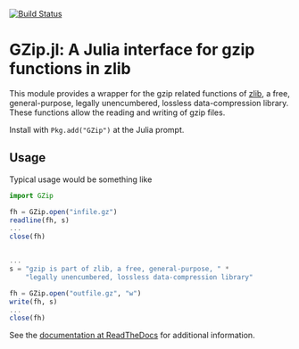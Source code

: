 [![Build Status](https://travis-ci.org/kmsquire/GZip.jl.svg)](https://travis-ci.org/kmsquire/GZip.jl)

GZip.jl: A Julia interface for gzip functions in zlib
========================================================

This module provides a wrapper for the gzip related functions of
[zlib](http://zlib.net/>), a free, general-purpose, legally
unencumbered, lossless data-compression library. These functions
allow the reading and writing of gzip files.

Install with `Pkg.add("GZip")` at the Julia prompt.

Usage
-----

Typical usage would be something like

```julia
import GZip

fh = GZip.open("infile.gz")
readline(fh, s)
...
close(fh)


...
s = "gzip is part of zlib, a free, general-purpose, " *
    "legally unencumbered, lossless data-compression library"

fh = GZip.open("outfile.gz", "w")
write(fh, s)
...
close(fh)
```


See the [documentation at ReadTheDocs](https://gzipjl.readthedocs.org/en/latest/) 
for additional information.
